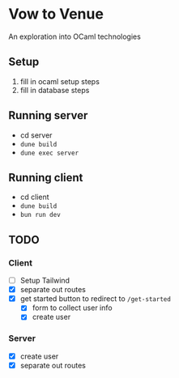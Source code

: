 # Vow to Venue
An exploration into OCaml technologies

## Setup
1. fill in ocaml setup steps
2. fill in database steps

## Running server
* cd server
* `dune build`
* `dune exec server`

## Running client
* cd client
* `dune build`
* `bun run dev`

## TODO
### Client
- [ ] Setup Tailwind
- [x] separate out routes
- [x] get started button to redirect to `/get-started`
    - [x] form to collect user info
    - [x] create user
### Server
- [x] create user
- [x] separate out routes
